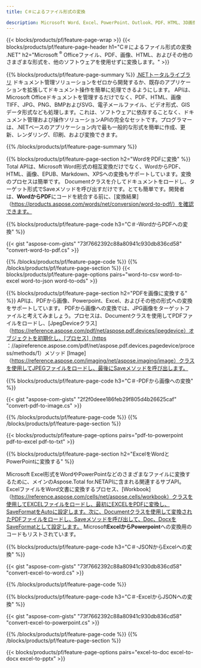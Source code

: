 ```yaml
---
title: C＃によるファイル形式の変換 

description: Microsoft Word、Excel、PowerPoint、Outlook、PDF、HTML、3D画像、図、ビデオ形式、およびその他の多くの一般的なファイルを、わずか数行のC＃コードで変換します。
---
```


{{< blocks/products/pf/feature-page-wrap >}}
{{< blocks/products/pf/feature-page-header h1="C＃によるファイル形式の変換 .NET" h2="Microsoft <sup>&reg;</sup> Officeファイル、PDF、画像、HTML、およびその他のさまざまな形式を、他のソフトウェアを使用せずに変換します。" >}}

{{% blocks/products/pf/feature-page-summary %}}
[.NETトータルライブラリ](https://products.aspose.com/total/net/) ドキュメント管理ソリューションをゼロから開発するか、既存のアプリケーションを拡張してドキュメント操作を簡単に処理できるようにします。 APIは、Microsoft Officeドキュメントを管理するだけでなく、PDF、HTML、画像TIFF、JPG、PNG、BMPおよびSVG、電子メールファイル、ビデオ形式、GISデータ形式なども処理します。これは、ソフトウェアに依存することなく、ドキュメント管理および操作ソリューションAPIの完全なセットです。プログラマーは、.NETベースのアプリケーション内で最も一般的な形式を簡単に作成、更新、レンダリング、印刷、および変換できます。

{{% /blocks/products/pf/feature-page-summary  %}}

{{% blocks/products/pf/feature-page-section  h2="WordをPDFに変換" %}}
Total APIは、Microsoft Word形式の相互変換だけでなく、WordからPDF、HTML、画像、EPUB、Markdown、XPSへの変換もサポートしています。変換のプロセスは簡単です。 Documentクラスを介してドキュメントをロードし、ターゲット形式でSaveメソッドを呼び出すだけです。とても簡単です。開発者は、**WordからPDF**にコードを統合する前に、[変換結果]（https://products.aspose.com/words/net/conversion/word-to-pdf/）を確認できます。


{{% blocks/products/pf/feature-page-code h3="C＃-WordからPDFへの変換" %}}

{{< gist "aspose-com-gists" "73f7662392c88a80941c930db836cd58" "convert-word-to-pdf.cs" >}}

{{% /blocks/products/pf/feature-page-code  %}}
{{% /blocks/products/pf/feature-page-section %}}
{{< blocks/products/pf/feature-page-options pairs="word-to-csv word-to-excel word-to-json word-to-ods" >}}


{{% blocks/products/pf/feature-page-section  h2="PDFを画像に変換する" %}}
APIは、PDFから画像、Powerpoint、Excel、およびその他の形式への変換をサポートしています。 PDFから画像への変換では、JPG画像をターゲットファイルと考えてみましょう。プロセスは、Documentクラスを使用してPDFファイルをロードし、[JpegDeviceクラス]（https://reference.aspose.com/pdf/net/aspose.pdf.devices/jpegdevice）オブジェクトを初期化し、[プロセス]（https ：//apireference.aspose.com/pdf/net/aspose.pdf.devices.pagedevice/process/methods/1）メソッド
[Image]（https://reference.aspose.com/imaging/net/aspose.imaging/image）クラスを使用してJPEGファイルをロードし、最後にSaveメソッドを呼び出します。

{{% blocks/products/pf/feature-page-code h3="C＃-PDFから画像への変換" %}}

{{< gist "aspose-com-gists" "2f2f0deee186feb29f805d4b26625caf" "convert-pdf-to-image.cs" >}}


{{% /blocks/products/pf/feature-page-code  %}}
{{% /blocks/products/pf/feature-page-section %}}

{{< blocks/products/pf/feature-page-options pairs="pdf-to-powerpoint pdf-to-excel pdf-to-txt" >}}

{{% blocks/products/pf/feature-page-section  h2="ExcelをWordとPowerPointに変換する" %}}

Microsoft Excel形式をWordやPowerPointなどのさまざまなファイルに変換するために、メインのAspose.Total for.NETAPIに含まれる関連するサブAPI。 ExcelファイルをWord文書に変換するプロセス、[Workbook]（https://reference.aspose.com/cells/net/aspose.cells/workbook）クラスを使用してEXCELファイルをロードし、最初にEXCELをPDFに変換し、SaveFormatをAutoに設定します。次に、Documentクラスを使用して変換されたPDFファイルをロードし、Saveメソッドを呼び出して、Doc、DocxをSaveFormatとして設定します。 Microsoft**ExcelからPowerpoint**への変換用のコードもリストされています。

{{% blocks/products/pf/feature-page-code h3="C＃-JSONからExcelへの変換" %}}

{{< gist "aspose-com-gists" "73f7662392c88a80941c930db836cd58" "convert-excel-to-word.cs" >}}

{{% /blocks/products/pf/feature-page-code %}}

{{% blocks/products/pf/feature-page-code h3="C＃-ExcelからJSONへの変換" %}}

{{< gist "aspose-com-gists" "73f7662392c88a80941c930db836cd58" "convert-excel-to-powerpoint.cs" >}}

{{% /blocks/products/pf/feature-page-code %}}
{{% /blocks/products/pf/feature-page-section %}}

{{< blocks/products/pf/feature-page-options pairs="excel-to-doc excel-to-docx excel-to-pptx" >}}